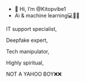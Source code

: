 - 👋 Hi, I’m @Kitopvibe1
- Ai & machine learning💻🧑‍💻

IT support specialist,

Deepfake expert,

Tech manipulator,

Highly spiritual,

NOT A YAHOO BOY❌❌

<!---
Kitopvibe1/Kitopvibe1 is a ✨ special ✨ repository because its `README.md` (this file) appears on your GitHub profile.
You can click the Preview link to take a look at your changes.
--->
